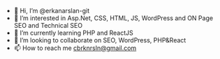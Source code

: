 - 👋 Hi, I’m @erkanarslan-git
- 👀 I’m interested in Asp.Net, CSS, HTML, JS, WordPress and ON Page SEO and Technical SEO
- 🌱 I’m currently learning PHP and ReactJS
- 💞️ I’m looking to collaborate on SEO, WordPress, PHP&React
- 📫 How to reach me cbrknrsln@gmail.com

<!---
erkanarslan-git/erkanarslan-git is a ✨ special ✨ repository because its `README.md` (this file) appears on your GitHub profile.
You can click the Preview link to take a look at your changes.
--->
